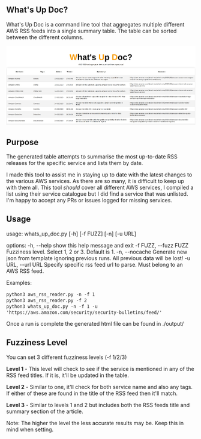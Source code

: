 ## What's Up Doc?
What's Up Doc is a command line tool that aggregates multiple different AWS RSS feeds into a single summary table. The table can be sorted between the different columns.

![HiMum](./images/whatsupDoc.jpg?raw=true)

## Purpose
The generated table attempts to summarise the most up-to-date RSS releases for the specific service and lists them by date.

I made this tool to assist me in staying up to date with the latest changes to the various AWS services. As there are so many, it is difficult to keep up with them all. This tool *should* cover all different AWS services, I compiled a list using their service catalogue but I did find a service that was unlisted. I'm happy to accept any PRs or issues logged for missing services.

## Usage
usage: whats_up_doc.py [-h] [-f FUZZ] [-n] [-u URL]

options:
  -h, --help            show this help message and exit
  -f FUZZ, --fuzz FUZZ  Fuzziness level. Select 1, 2 or 3. Default is 1.
  -n, --nocache         Generate new json from template ignoring previous runs. All previous data will be lost!
  -u URL, --url URL     Specify specific rss feed url to parse. Must belong to an AWS RSS feed.

Examples:

    python3 aws_rss_reader.py -n -f 1
    python3 aws_rss_reader.py -f 2
    python3 whats_up_doc.py -n -f 1 -u 'https://aws.amazon.com/security/security-bulletins/feed/'
Once a run is complete the generated html file can be found in ./output/

## Fuzziness Level
You can set 3 different fuzziness levels (-f 1/2/3)

**Level 1** - This level will check to see if the service is mentioned in any of the RSS feed titles. If it is, it'll be updated in the table.

**Level 2** - Similar to one, it'll check for both service name and also any tags. If either of these are found in the title of the RSS feed then it'll match.

**Level 3** - Similar to levels 1 and 2 but includes both the RSS feeds title and summary section of the article.

Note: The higher the level the less accurate results may be. Keep this in mind when setting.

